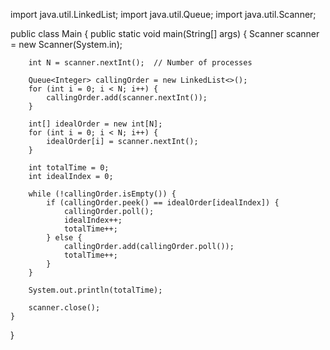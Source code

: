 import java.util.LinkedList;
import java.util.Queue;
import java.util.Scanner;

public class Main {
    public static void main(String[] args) {
        Scanner scanner = new Scanner(System.in);
        
        int N = scanner.nextInt();  // Number of processes
        
        Queue<Integer> callingOrder = new LinkedList<>();
        for (int i = 0; i < N; i++) {
            callingOrder.add(scanner.nextInt());
        }
        
        int[] idealOrder = new int[N];
        for (int i = 0; i < N; i++) {
            idealOrder[i] = scanner.nextInt();
        }
        
        int totalTime = 0;
        int idealIndex = 0;
        
        while (!callingOrder.isEmpty()) {
            if (callingOrder.peek() == idealOrder[idealIndex]) {
                callingOrder.poll();
                idealIndex++;
                totalTime++;
            } else {
                callingOrder.add(callingOrder.poll());
                totalTime++;
            }
        }
        
        System.out.println(totalTime);
        
        scanner.close();
    }
}
